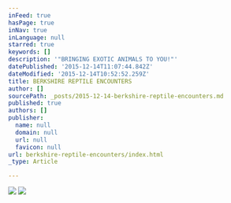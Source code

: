 ```yaml
---
inFeed: true
hasPage: true
inNav: true
inLanguage: null
starred: true
keywords: []
description: '"BRINGING EXOTIC ANIMALS TO YOU!"'
datePublished: '2015-12-14T11:07:44.842Z'
dateModified: '2015-12-14T10:52:52.259Z'
title: BERKSHIRE REPTILE ENCOUNTERS
author: []
sourcePath: _posts/2015-12-14-berkshire-reptile-encounters.md
published: true
authors: []
publisher:
  name: null
  domain: null
  url: null
  favicon: null
url: berkshire-reptile-encounters/index.html
_type: Article

---
```

![](https://the-grid-user-content.s3-us-west-2.amazonaws.com/e938aae7-a85a-46e0-a17e-c2d2fd82f302.jpg)
![](https://the-grid-user-content.s3-us-west-2.amazonaws.com/863fcfd8-6801-473e-9054-fae16705a138.jpg)